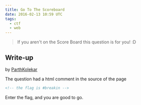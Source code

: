 ```yaml
---
title: Go To The Scoreboard
date: 2016-02-13 10:59 UTC
tags: 
  - ctf
  - web
---
```


> If you aren't on the Score Board this question is for you! :D

## Write-up

by [ParthKolekar](https://github.com/ParthKolekar)

The question had a html comment in the source of the page

~~~ html
<!-- the flag is #breakin -->
~~~

Enter the flag, and you are good to go. 
